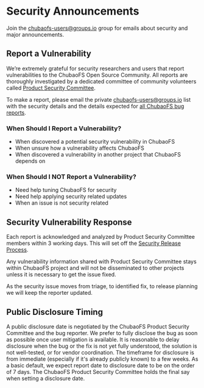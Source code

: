 # Security Announcements

Join the [chubaofs-users@groups.io](mailto:chubaofs-users@groups.io) group for emails about security and major announcements.

## Report a Vulnerability

We’re extremely grateful for security researchers and users that report vulnerabilities to the ChubaoFS Open Source Community. All reports are thoroughly investigated by a dedicated committee of community volunteers called [Product Security Committee](security-release-process.md#product-security-committee).

To make a report, please email the private [chubaofs-users@groups.io](mailto:chubaofs-users@groups.io) list with the security details and the details expected for [all ChubaoFS bug reports](https://github.com/chubaofs/chubaofs/blob/master/CONTRIBUTING.md#bug-reports).

### When Should I Report a Vulnerability?

- When discovered a potential security vulnerability in ChubaoFS 
- When unsure how a vulnerability affects ChubaoFS
- When discovered a vulnerability in another project that ChubaoFS depends on

### When Should I NOT Report a Vulnerability?

- Need help tuning ChubaoFS for security
- Need help applying security related updates
- When an issue is not security related

## Security Vulnerability Response

Each report is acknowledged and analyzed by Product Security Committee members within 3 working days. This will set off the [Security Release Process](security-release-process.md).

Any vulnerability information shared with Product Security Committee stays within ChubaoFS project and will not be disseminated to other projects unless it is necessary to get the issue fixed.

As the security issue moves from triage, to identified fix, to release planning we will keep the reporter updated.

## Public Disclosure Timing

A public disclosure date is negotiated by the ChubaoFS Product Security Committee and the bug reporter. We prefer to fully disclose the bug as soon as possible once user mitigation is available. It is reasonable to delay disclosure when the bug or the fix is not yet fully understood, the solution is not well-tested, or for vendor coordination. The timeframe for disclosure is from immediate (especially if it's already publicly known) to a few weeks. As a basic default, we expect report date to disclosure date to be on the order of 7 days. The ChubaoFS Product Security Committee holds the final say when setting a disclosure date.